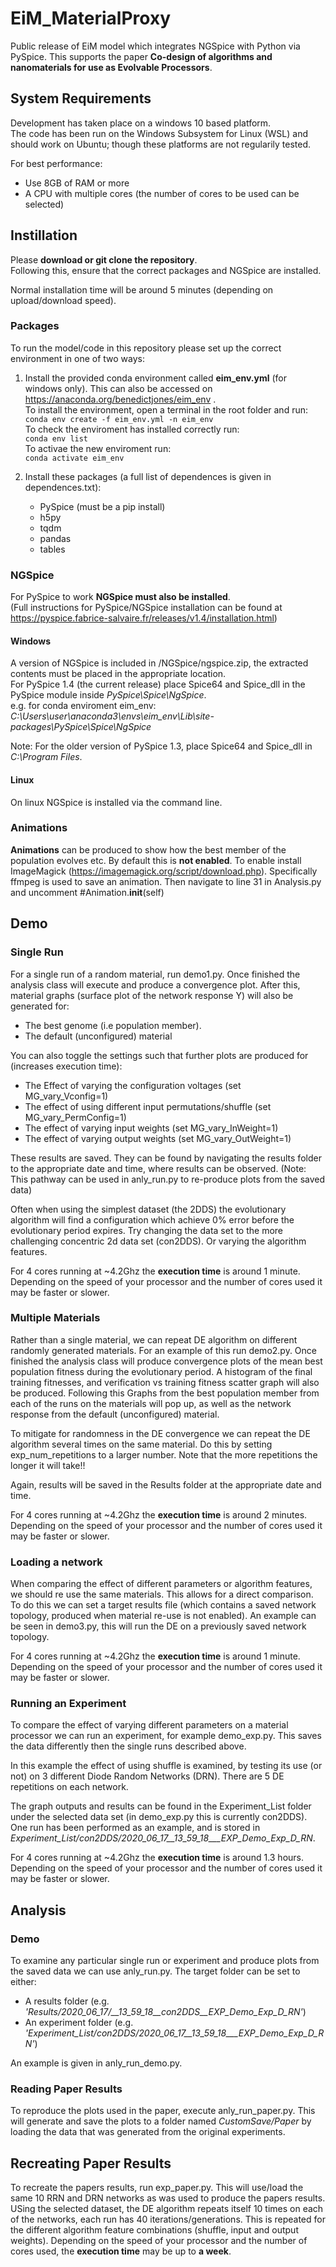 # EiM_MaterialProxy
Public release of EiM model which integrates NGSpice with Python via PySpice.
This supports the paper **Co-design of algorithms and nanomaterials for use as Evolvable Processors**.



## System Requirements

Development has taken place on a windows 10 based platform.  
The code has been run on the Windows Subsystem for Linux (WSL) and should work on Ubuntu; though these platforms are not regularily tested.

For best performance:
  - Use 8GB of RAM or more
  - A CPU with multiple cores (the number of cores to be used can be selected)


## Instillation

Please **download or git clone the repository**.  
Following this, ensure that the correct packages and NGSpice are installed.

Normal installation time will be around 5 minutes (depending on upload/download speed).

### Packages
To run the model/code in this repository please set up the correct environment in one of two ways:

1. Install the provided conda environment called **eim_env.yml** (for windows only). This can also be accessed on https://anaconda.org/benedictjones/eim_env .  
To install the environment, open a terminal in the root folder and run:  
```conda env create -f eim_env.yml -n eim_env```  
 To check the enviroment has installed correctly run:  
 ```conda env list```  
 To activae the new enviroment run:  
 ```conda activate eim_env```
    
2. Install these packages (a full list of dependences is given in dependences.txt):
    - PySpice (must be a pip install)
    - h5py
    - tqdm
    - pandas
    - tables

### NGSpice
For PySpice to work **NGSpice must also be installed**.  
(Full instructions for PySpice/NGSpice installation can be found at https://pyspice.fabrice-salvaire.fr/releases/v1.4/installation.html)

#### Windows
A version of NGSpice is included in /NGSpice/ngspice.zip, the extracted contents must be placed in the appropriate location.  
For PySpice 1.4 (the current release) place Spice64 and Spice_dll in the PySpice module inside *PySpice\Spice\NgSpice*.  
    e.g. for conda enviroment eim_env: *C:\Users\user\anaconda3\envs\eim_env\Lib\site-packages\PySpice\Spice\NgSpice*
  
Note: For the older version of PySpice 1.3, place Spice64 and Spice_dll in *C:\Program Files*.

#### Linux
On linux NGSpice is installed via the command line.


### Animations
**Animations** can be produced to show how the best member of the population evolves etc.
By default this is **not enabled**.
To enable install ImageMagick (https://imagemagick.org/script/download.php). Specifically ffmpeg is used to save an animation.
Then navigate to line 31 in Analysis.py and uncomment #Animation.__init__(self)


## Demo

### Single Run
For a single run of a random material, run demo1.py.
Once finished the analysis class will execute and produce a convergence plot.
After this, material graphs (surface plot of the network response Y) will also be generated for:

- The best genome (i.e population member).
- The default (unconfigured) material

You can also toggle the settings such that further plots are produced for (increases execution time):

- The Effect of varying the configuration voltages (set MG_vary_Vconfig=1)
- The effect of using different input permutations/shuffle (set MG_vary_PermConfig=1)
- The effect of varying input weights (set MG_vary_InWeight=1)
- The effect of varying output weights (set MG_vary_OutWeight=1)


These results are saved. They can be found by navigating the results folder to the appropriate date and time, where results can be observed.
(Note: This pathway can be used in anly_run.py to re-produce plots from the saved data)

Often when using the simplest dataset (the 2DDS) the evolutionary algorithm will find a configuration which achieve 0% error before the evolutionary period expires.
Try changing the data set to the more challenging concentric 2d data set (con2DDS).
Or varying the algorithm features.

For 4 cores running at ~4.2Ghz the **execution time** is around 1 minute.
Depending on the speed of your processor and the number of cores used it may be faster or slower.

### Multiple Materials
Rather than a single material, we can repeat DE algorithm on different randomly generated materials.
For an example of this run demo2.py.
Once finished the analysis class will produce convergence plots of the mean best population fitness during the evolutionary period.
A histogram of the final training fitnesses, and verification vs training fitness scatter graph will also be produced.
Following this Graphs from the best population member from each of the runs on the materials will pop up, as well as the network response from the default (unconfigured) material.

To mitigate for randomness in the DE convergence we can repeat the DE algorithm several times on the same material.
Do this by setting exp_num_repetitions to a larger number.
Note that the more repetitions the longer it will take!!

Again, results will be saved in the Results folder at the appropriate date and time.

For 4 cores running at ~4.2Ghz the **execution time** is around 2 minutes.
Depending on the speed of your processor and the number of cores used it may be faster or slower.

### Loading a network
When comparing the effect of different parameters or algorithm features, we should re use the same materials. This allows for a direct comparison.
To do this we can set a target results file (which contains a saved network topology, produced when material re-use is not enabled).
An example can be seen in demo3.py, this will run the DE on a previously saved network topology.


For 4 cores running at ~4.2Ghz the **execution time** is around 1 minute.
Depending on the speed of your processor and the number of cores used it may be faster or slower.

### Running an Experiment
To compare the effect of varying different parameters on a material processor we can run an experiment, for example demo_exp.py. This saves the data differently then the single runs described above.

In this example the effect of using shuffle is examined, by testing its use (or not) on 3 different Diode Random Networks (DRN). There are 5 DE repetitions on each network.

The graph outputs and results can be found in the Experiment_List folder under the selected data set (in demo_exp.py this is currently con2DDS).
One run has been performed as an example, and is stored in *Experiment_List/con2DDS/2020_06_17__13_59_18___EXP_Demo_Exp_D_RN*.

For 4 cores running at ~4.2Ghz the **execution time** is around 1.3 hours.
Depending on the speed of your processor and the number of cores used it may be faster or slower.

## Analysis

### Demo
To examine any particular single run or experiment and produce plots from the saved data we can use anly_run.py.
The target folder can be set to either:

- A results folder (e.g. *'Results/2020_06_17/__13_59_18__con2DDS__EXP_Demo_Exp_D_RN'*)
- An experiment folder (e.g. *'Experiment_List/con2DDS/2020_06_17__13_59_18___EXP_Demo_Exp_D_RN'*)

An example is given in anly_run_demo.py.

### Reading Paper Results
To reproduce the plots used in the paper, execute anly_run_paper.py.
This will generate and save the plots to a folder named *CustomSave/Paper* by loading the data that was generated from the original experiments.

## Recreating Paper Results
To recreate the papers results, run exp_paper.py. This will use/load the same 10 RRN and DRN networks as was used to produce the papers results.
USing the selected dataset, the DE algorithm repeats itself 10 times on each of the networks, each run has 40 iterations/generations.
This is repeated for the different algorithm feature combinations (shuffle, input and output weights).
Depending on the speed of your processor and the number of cores used, the **execution time** may be up to **a week**.
